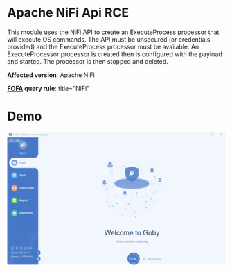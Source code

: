 # Apache NiFi Api RCE

This module uses the NiFi API to create an ExecuteProcess processor that will execute OS commands. The API must be unsecured (or credentials provided) and the ExecuteProcess processor must be available. An ExecuteProcessor processor is created then is configured with the payload and started. The processor is then stopped and deleted.

**Affected version**: Apache NiFi

**[FOFA](https://fofa.so/result?q=title%3D%22NiFi%22&qbase64=dGl0bGU9Ik5pRmki&file=&file=) query rule**: title="NiFi"

# Demo

![](Apache_NiFi_Api_RCE.gif)